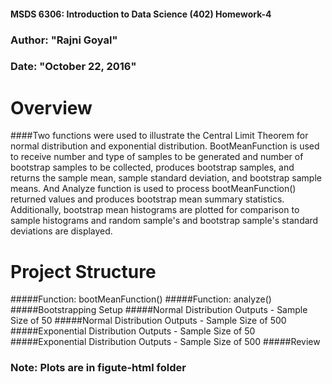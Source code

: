 #### MSDS 6306: Introduction to Data Science (402) Homework-4
### Author: "Rajni Goyal"
### Date: "October 22, 2016"

# Overview
####Two functions were used to illustrate the Central Limit Theorem for normal distribution and exponential distribution.
BootMeanFunction is used to receive number and type of samples to be generated and number of bootstrap samples to be collected, 
produces bootstrap samples, and returns the sample mean, sample standard deviation, and bootstrap sample means. 
And Analyze function is used to process bootMeanFunction() returned values and produces bootstrap mean summary statistics. 
Additionally, bootstrap mean histograms are plotted for comparison to sample histograms and random sample's and bootstrap sample's 
standard deviations are displayed.

# Project Structure

#####Function: bootMeanFunction()
#####Function: analyze()
#####Bootstrapping Setup
#####Normal Distribution Outputs - Sample Size of 50
#####Normal Distribution Outputs - Sample Size of 500
#####Exponential Distribution Outputs - Sample Size of 50
#####Exponential Distribution Outputs - Sample Size of 500
#####Review

### Note: Plots are in figute-html folder

